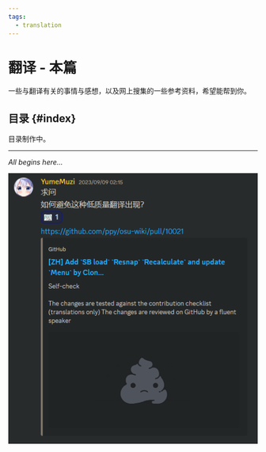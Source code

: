 ```yaml
---
tags:
  - translation
---
```


# 翻译 - 本篇

一些与翻译有关的事情与感想，以及网上搜集的一些参考资料，希望能帮到你。

## 目录 {#index}

目录制作中。

---

*All begins here...*

![万恶之源（划掉）](img/all-begins.png)
